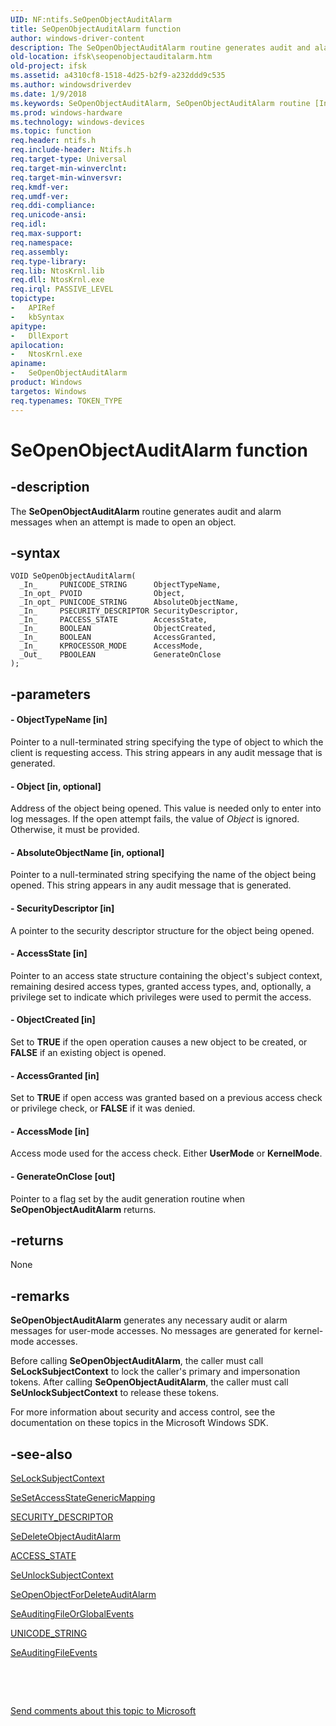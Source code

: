 ```yaml
---
UID: NF:ntifs.SeOpenObjectAuditAlarm
title: SeOpenObjectAuditAlarm function
author: windows-driver-content
description: The SeOpenObjectAuditAlarm routine generates audit and alarm messages when an attempt is made to open an object.
old-location: ifsk\seopenobjectauditalarm.htm
old-project: ifsk
ms.assetid: a4310cf8-1518-4d25-b2f9-a232ddd9c535
ms.author: windowsdriverdev
ms.date: 1/9/2018
ms.keywords: SeOpenObjectAuditAlarm, SeOpenObjectAuditAlarm routine [Installable File System Drivers], ifsk.seopenobjectauditalarm, seref_87dbea09-cd36-40c2-8241-16c8180f1945.xml, ntifs/SeOpenObjectAuditAlarm
ms.prod: windows-hardware
ms.technology: windows-devices
ms.topic: function
req.header: ntifs.h
req.include-header: Ntifs.h
req.target-type: Universal
req.target-min-winverclnt: 
req.target-min-winversvr: 
req.kmdf-ver: 
req.umdf-ver: 
req.ddi-compliance: 
req.unicode-ansi: 
req.idl: 
req.max-support: 
req.namespace: 
req.assembly: 
req.type-library: 
req.lib: NtosKrnl.lib
req.dll: NtosKrnl.exe
req.irql: PASSIVE_LEVEL
topictype:
-	APIRef
-	kbSyntax
apitype:
-	DllExport
apilocation:
-	NtosKrnl.exe
apiname:
-	SeOpenObjectAuditAlarm
product: Windows
targetos: Windows
req.typenames: TOKEN_TYPE
---
```


# SeOpenObjectAuditAlarm function


## -description


The <b>SeOpenObjectAuditAlarm</b> routine generates audit and alarm messages when an attempt is made to open an object.


## -syntax


````
VOID SeOpenObjectAuditAlarm(
  _In_     PUNICODE_STRING      ObjectTypeName,
  _In_opt_ PVOID                Object,
  _In_opt_ PUNICODE_STRING      AbsoluteObjectName,
  _In_     PSECURITY_DESCRIPTOR SecurityDescriptor,
  _In_     PACCESS_STATE        AccessState,
  _In_     BOOLEAN              ObjectCreated,
  _In_     BOOLEAN              AccessGranted,
  _In_     KPROCESSOR_MODE      AccessMode,
  _Out_    PBOOLEAN             GenerateOnClose
);
````


## -parameters




#### - ObjectTypeName [in]

Pointer to a null-terminated string specifying the type of object to which the client is requesting access. This string appears in any audit message that is generated.


#### - Object [in, optional]

Address of the object being opened. This value is needed only to enter into log messages. If the open attempt fails, the value of <i>Object</i> is ignored. Otherwise, it must be provided.


#### - AbsoluteObjectName [in, optional]

Pointer to a null-terminated string specifying the name of the object being opened. This string appears in any audit message that is generated.


#### - SecurityDescriptor [in]

A pointer to the security descriptor structure for the object being opened.


#### - AccessState [in]

Pointer to an access state structure containing the object's subject context, remaining desired access types, granted access types, and, optionally, a privilege set to indicate which privileges were used to permit the access.


#### - ObjectCreated [in]

Set to <b>TRUE</b> if the open operation causes a new object to be created, or <b>FALSE</b> if an existing object is opened.


#### - AccessGranted [in]

Set to <b>TRUE</b> if open access was granted based on a previous access check or privilege check, or <b>FALSE</b> if it was denied.


#### - AccessMode [in]

Access mode used for the access check. Either <b>UserMode</b> or <b>KernelMode</b>.


#### - GenerateOnClose [out]

Pointer to a flag set by the audit generation routine when <b>SeOpenObjectAuditAlarm</b> returns.  


## -returns


None



## -remarks


<b>SeOpenObjectAuditAlarm</b> generates any necessary audit or alarm messages for user-mode accesses. No messages are generated for kernel-mode accesses.

Before calling <b>SeOpenObjectAuditAlarm</b>, the caller must call <b>SeLockSubjectContext</b> to lock the caller's primary and impersonation tokens. After calling <b>SeOpenObjectAuditAlarm</b>, the caller must call <b>SeUnlockSubjectContext</b> to release these tokens.

For more information about security and access control, see the documentation on these topics in the Microsoft Windows SDK.



## -see-also

<a href="..\ntifs\nf-ntifs-selocksubjectcontext.md">SeLockSubjectContext</a>

<a href="..\ntifs\nf-ntifs-sesetaccessstategenericmapping.md">SeSetAccessStateGenericMapping</a>

<a href="..\ntifs\ns-ntifs-_security_descriptor.md">SECURITY_DESCRIPTOR</a>

<a href="..\ntifs\nf-ntifs-sedeleteobjectauditalarm.md">SeDeleteObjectAuditAlarm</a>

<a href="..\wdm\ns-wdm-_access_state.md">ACCESS_STATE</a>

<a href="..\ntifs\nf-ntifs-seunlocksubjectcontext.md">SeUnlockSubjectContext</a>

<a href="..\ntifs\nf-ntifs-seopenobjectfordeleteauditalarm.md">SeOpenObjectForDeleteAuditAlarm</a>

<a href="..\ntifs\nf-ntifs-seauditingfileorglobalevents.md">SeAuditingFileOrGlobalEvents</a>

<a href="..\wudfwdm\ns-wudfwdm-_unicode_string.md">UNICODE_STRING</a>

<a href="..\ntifs\nf-ntifs-seauditingfileevents.md">SeAuditingFileEvents</a>

 

 

<a href="mailto:wsddocfb@microsoft.com?subject=Documentation%20feedback [ifsk\ifsk]:%20SeOpenObjectAuditAlarm routine%20 RELEASE:%20(1/9/2018)&amp;body=%0A%0APRIVACY STATEMENT%0A%0AWe use your feedback to improve the documentation. We don't use your email address for any other purpose, and we'll remove your email address from our system after the issue that you're reporting is fixed. While we're working to fix this issue, we might send you an email message to ask for more info. Later, we might also send you an email message to let you know that we've addressed your feedback.%0A%0AFor more info about Microsoft's privacy policy, see http://privacy.microsoft.com/en-us/default.aspx." title="Send comments about this topic to Microsoft">Send comments about this topic to Microsoft</a>

